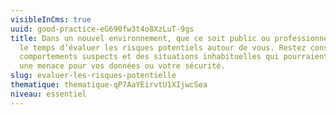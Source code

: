 ```yaml
---
visibleInCms: true
uuid: good-practice-eG690fw3t4o8XzLuT-9gs
title: Dans un nouvel environnement, que ce soit public ou professionnel, prenez
  le temps d’évaluer les risques potentiels autour de vous. Restez conscient des
  comportements suspects et des situations inhabituelles qui pourraient indiquer
  une menace pour vos données ou votre sécurité.
slug: evaluer-les-risques-potentielle
thematique: thematique-qP7AaYEirvtU1XIjwcSea
niveau: essentiel
---
```

